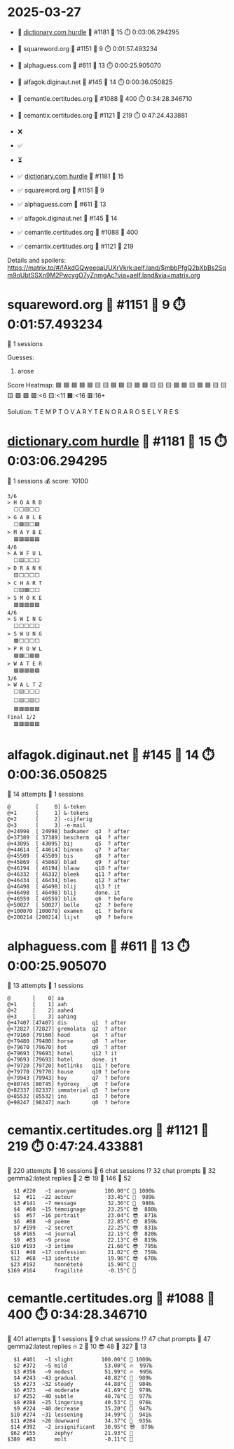# 2025-03-27

- 🔗 [dictionary.com hurdle](https://play.dictionary.com/games/todays-hurdle) 🧩 #1181 🥳 15 ⏱️ 0:03:06.294295
- 🔗 squareword.org 🧩 #1151 🥳 9 ⏱️ 0:01:57.493234
- 🔗 alphaguess.com 🧩 #611 🥳 13 ⏱️ 0:00:25.905070
- 🔗 alfagok.diginaut.net 🧩 #145 🥳 14 ⏱️ 0:00:36.050825
- 🔗 cemantle.certitudes.org 🧩 #1088 🥳 400 ⏱️ 0:34:28.346710
- 🔗 cemantix.certitudes.org 🧩 #1121 🥳 219 ⏱️ 0:47:24.433881

- ❌
- ✅
- ⏳

- ✅ [dictionary.com hurdle](https://play.dictionary.com/games/todays-hurdle) 🧩 #1181 🥳 15
- ✅ squareword.org 🧩 #1151 🥳 9
- ✅ alphaguess.com 🧩 #611 🥳 13
- ✅ alfagok.diginaut.net 🧩 #145 🥳 14
- ✅ cemantle.certitudes.org 🧩 #1088 🥳 400
- ✅ cemantix.certitudes.org 🧩 #1121 🥳 219

Details and spoilers: https://matrix.to/#/!AkdGQweeqaUUXrVkrk:aelf.land/$mbbPfgQ2bXbBs2Sqm9oUbtSSXn9M2PwcygO7yZnmgAc?via=aelf.land&via=matrix.org

# squareword.org 🧩 #1151 🥳 9 ⏱️ 0:01:57.493234

📜 1 sessions

Guesses:
1. arose

Score Heatmap:
    🟩 🟩 🟩 🟩 🟩
    🟨 🟨 🟩 🟩 🟨
    🟩 🟩 🟨 🟨 🟨
    🟩 🟩 🟨 🟩 🟩
    🟨 🟨 🟨 🟩 🟩
    🟩:<6 🟨:<11 🟧:<16 🟥:16+

Solution:
    T E M P T
    O V A R Y
    T E N O R
    A R O S E
    L Y R E S

# [dictionary.com hurdle](https://play.dictionary.com/games/todays-hurdle) 🧩 #1181 🥳 15 ⏱️ 0:03:06.294295

📜 1 sessions
💰 score: 10100

    3/6
    > H O A R D
      ⬜⬜🟨⬜⬜
    > G A B L E
      ⬜🟩🟨⬜🟩
    > M A Y B E
      🟩🟩🟩🟩🟩
    4/6
    > A W F U L
      ⬜🟨⬜⬜⬜
    > D R A N K
      🟨⬜⬜⬜⬜
    > C H A R T
      ⬜🟨🟩⬜⬜
    > S M O K E
      🟩🟩🟩🟩🟩
    4/6
    > S W I N G
      ⬜⬜⬜⬜⬜
    > S W U N G
      🟩⬜⬜⬜⬜
    > P R O W L
      🟩🟩⬜🟩🟩
    > W A T E R
      🟩🟩🟩🟩🟩
    3/6
    > W A L T Z
      ⬜🟨⬜⬜⬜
      ⬜🟨⬜🟨⬜
      🟩🟩🟩🟩🟩
    Final 1/2
      🟩🟩🟩🟩🟩

# alfagok.diginaut.net 🧩 #145 🥳 14 ⏱️ 0:00:36.050825

🤔 14 attempts
📜 1 sessions

    @        [     0] &-teken   
    @+1      [     1] &-tekens  
    @+2      [     2] -cijferig 
    @+3      [     3] -e-mail   
    @+24998  [ 24998] badkamer  q3  ? after
    @+37389  [ 37389] bescherm  q4  ? after
    @+43095  [ 43095] bij       q5  ? after
    @+44614  [ 44614] binnen    q7  ? after
    @+45509  [ 45509] bis       q8  ? after
    @+45869  [ 45869] blad      q9  ? after
    @+46194  [ 46194] blauw     q10 ? after
    @+46332  [ 46332] bleek     q11 ? after
    @+46434  [ 46434] bles      q12 ? after
    @+46498  [ 46498] blij      q13 ? it
    @+46498  [ 46498] blij      done. it
    @+46559  [ 46559] blik      q6  ? before
    @+50027  [ 50027] bolle     q2  ? before
    @+100070 [100070] examen    q1  ? before
    @+200214 [200214] lijst     q0  ? before

# alphaguess.com 🧩 #611 🥳 13 ⏱️ 0:00:25.905070

🤔 13 attempts
📜 1 sessions

    @       [    0] aa         
    @+1     [    1] aah        
    @+2     [    2] aahed      
    @+3     [    3] aahing     
    @+47407 [47407] dis        q1  ? after
    @+72827 [72827] gremolata  q2  ? after
    @+79160 [79160] hood       q4  ? after
    @+79480 [79480] horse      q8  ? after
    @+79670 [79670] hot        q9  ? after
    @+79693 [79693] hotel      q12 ? it
    @+79693 [79693] hotel      done. it
    @+79720 [79720] hotlinks   q11 ? before
    @+79770 [79770] house      q10 ? before
    @+79943 [79943] hoy        q7  ? before
    @+80745 [80745] hydroxy    q6  ? before
    @+82337 [82337] immaterial q5  ? before
    @+85532 [85532] ins        q3  ? before
    @+98247 [98247] mach       q0  ? before

# cemantix.certitudes.org 🧩 #1121 🥳 219 ⏱️ 0:47:24.433881

🤔 220 attempts
📜 16 sessions
🫧 6 chat sessions
⁉️ 32 chat prompts
🤖 32 gemma2:latest replies
🥵   2 😎  19 🥶 146 🧊  52

      $1 #220   ~1 anonyme         100.00°C 🥳 1000‰
      $2  #11  ~22 auteur           33.45°C 🥵  989‰
      $3 #141   ~7 message          32.36°C 🥵  986‰
      $4  #60  ~15 témoignage       23.25°C 😎  880‰
      $5  #57  ~16 portrait         23.04°C 😎  871‰
      $6  #88   ~8 poème            22.85°C 😎  859‰
      $7 #199   ~2 secret           22.25°C 😎  831‰
      $8 #165   ~4 journal          22.15°C 😎  820‰
      $9  #83   ~9 prose            22.13°C 😎  819‰
     $10 #193   ~3 intime           21.66°C 😎  795‰
     $11  #48  ~17 confession       21.02°C 😎  759‰
     $12  #68  ~13 identité         19.96°C 😎  670‰
     $23 #192      honnêteté        15.90°C 🥶
    $169 #164      fragilité        -0.15°C 🧊

# cemantle.certitudes.org 🧩 #1088 🥳 400 ⏱️ 0:34:28.346710

🤔 401 attempts
📜 1 sessions
🫧 9 chat sessions
⁉️ 47 chat prompts
🤖 47 gemma2:latest replies
🔥   2 🥵  10 😎  48 🥶 327 🧊  13

      $1 #401   ~1 slight         100.00°C 🥳 1000‰
      $2 #372   ~5 mild            53.00°C 🔥  997‰
      $3 #356   ~9 modest          51.99°C 🔥  995‰
      $4 #243  ~43 gradual         48.82°C 🥵  989‰
      $5 #273  ~32 steady          44.88°C 🥵  984‰
      $6 #373   ~4 moderate        41.69°C 🥵  979‰
      $7 #252  ~40 subtle          40.76°C 🥵  977‰
      $8 #288  ~25 lingering       40.53°C 🥵  976‰
      $9 #224  ~48 decrease        35.20°C 🥵  947‰
     $10 #274  ~31 lessening       34.99°C 🥵  941‰
     $11 #284  ~26 downward        34.37°C 🥵  935‰
     $14 #392   ~2 insignificant   30.95°C 😎  879‰
     $62 #155      zephyr          21.93°C 🥶
    $389  #83      molt            -0.11°C 🧊
